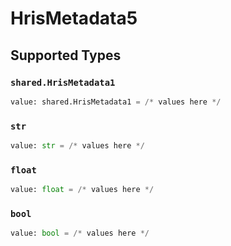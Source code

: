 # HrisMetadata5


## Supported Types

### `shared.HrisMetadata1`

```python
value: shared.HrisMetadata1 = /* values here */
```

### `str`

```python
value: str = /* values here */
```

### `float`

```python
value: float = /* values here */
```

### `bool`

```python
value: bool = /* values here */
```

